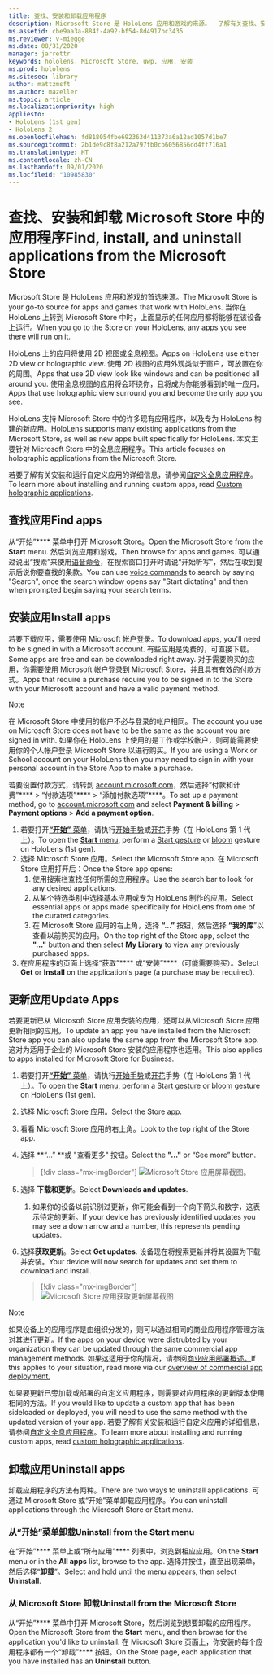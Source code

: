 ```yaml
---
title: 查找、安装和卸载应用程序
description: Microsoft Store 是 HoloLens 应用和游戏的来源。  了解有关查找、安装和卸载全息应用的详细信息。
ms.assetid: cbe9aa3a-884f-4a92-bf54-8d4917bc3435
ms.reviewer: v-miegge
ms.date: 08/31/2020
manager: jarrettr
keywords: hololens, Microsoft Store, uwp, 应用, 安装
ms.prod: hololens
ms.sitesec: library
author: mattzmsft
ms.author: mazeller
ms.topic: article
ms.localizationpriority: high
appliesto:
- HoloLens (1st gen)
- HoloLens 2
ms.openlocfilehash: fd818054fbe692363d411373a6a12ad1057d1be7
ms.sourcegitcommit: 2b1de9c8f8a212a797fb0cb6056856dd4ff716a1
ms.translationtype: HT
ms.contentlocale: zh-CN
ms.lasthandoff: 09/01/2020
ms.locfileid: "10985830"
---
```

# <span data-ttu-id="16f5b-105">查找、安装和卸载 Microsoft Store 中的应用程序</span><span class="sxs-lookup"><span data-stu-id="16f5b-105">Find, install, and uninstall applications from the Microsoft Store</span></span>

<span data-ttu-id="16f5b-106">Microsoft Store 是 HoloLens 应用和游戏的首选来源。</span><span class="sxs-lookup"><span data-stu-id="16f5b-106">The Microsoft Store is your go-to source for apps and games that work with HoloLens.</span></span> <span data-ttu-id="16f5b-107">当你在 HoloLens 上转到 Microsoft Store 中时，上面显示的任何应用都将能够在该设备上运行。</span><span class="sxs-lookup"><span data-stu-id="16f5b-107">When you go to the Store on your HoloLens, any apps you see there will run on it.</span></span>

<span data-ttu-id="16f5b-108">HoloLens 上的应用将使用 2D 视图或全息视图。</span><span class="sxs-lookup"><span data-stu-id="16f5b-108">Apps on HoloLens use either 2D view or holographic view.</span></span> <span data-ttu-id="16f5b-109">使用 2D 视图的应用外观类似于窗户，可放置在你的周围。</span><span class="sxs-lookup"><span data-stu-id="16f5b-109">Apps that use 2D view look like windows and can be positioned all around you.</span></span> <span data-ttu-id="16f5b-110">使用全息视图的应用将会环绕你，且将成为你能够看到的唯一应用。</span><span class="sxs-lookup"><span data-stu-id="16f5b-110">Apps that use holographic view surround you and become the only app you see.</span></span>

<span data-ttu-id="16f5b-111">HoloLens 支持 Microsoft Store 中的许多现有应用程序，以及专为 HoloLens 构建的新应用。</span><span class="sxs-lookup"><span data-stu-id="16f5b-111">HoloLens supports many existing applications from the Microsoft Store, as well as new apps built specifically for HoloLens.</span></span>  <span data-ttu-id="16f5b-112">本文主要针对 Microsoft Store 中的全息应用程序。</span><span class="sxs-lookup"><span data-stu-id="16f5b-112">This article focuses on holographic applications from the Microsoft Store.</span></span>

<span data-ttu-id="16f5b-113">若要了解有关安装和运行自定义应用的详细信息，请参阅[自定义全息应用程序](holographic-custom-apps.md)。</span><span class="sxs-lookup"><span data-stu-id="16f5b-113">To learn more about installing and running custom apps, read [Custom holographic applications](holographic-custom-apps.md).</span></span>

## <span data-ttu-id="16f5b-114">查找应用</span><span class="sxs-lookup"><span data-stu-id="16f5b-114">Find apps</span></span>

<span data-ttu-id="16f5b-115">从“开始”\*\*\*\* 菜单中打开 Microsoft Store。</span><span class="sxs-lookup"><span data-stu-id="16f5b-115">Open the Microsoft Store from the **Start** menu.</span></span> <span data-ttu-id="16f5b-116">然后浏览应用和游戏。</span><span class="sxs-lookup"><span data-stu-id="16f5b-116">Then browse for apps and games.</span></span> <span data-ttu-id="16f5b-117">可以通过说出“搜索”来使用[语音命令](hololens-cortana.md)，在搜索窗口打开时请说“开始听写”，然后在收到提示后说你要查找的条款。</span><span class="sxs-lookup"><span data-stu-id="16f5b-117">You can use [voice commands](hololens-cortana.md) to search by saying "Search", once the search window opens say "Start dictating" and then when prompted begin saying your search terms.</span></span>

## <span data-ttu-id="16f5b-118">安装应用</span><span class="sxs-lookup"><span data-stu-id="16f5b-118">Install apps</span></span>

<span data-ttu-id="16f5b-119">若要下载应用，需要使用 Microsoft 帐户登录。</span><span class="sxs-lookup"><span data-stu-id="16f5b-119">To download apps, you'll need to be signed in with a Microsoft account.</span></span> <span data-ttu-id="16f5b-120">有些应用是免费的，可直接下载。</span><span class="sxs-lookup"><span data-stu-id="16f5b-120">Some apps are free and can be downloaded right away.</span></span> <span data-ttu-id="16f5b-121">对于需要购买的应用，你需要使用 Microsoft 帐户登录到 Microsoft Store，并且具有有效的付款方式。</span><span class="sxs-lookup"><span data-stu-id="16f5b-121">Apps that require a purchase require you to be signed in to the Store with your Microsoft account and have a valid payment method.</span></span>
> [!NOTE]
> <span data-ttu-id="16f5b-122">在 Microsoft Store 中使用的帐户不必与登录的帐户相同。</span><span class="sxs-lookup"><span data-stu-id="16f5b-122">The account you use on Microsoft Store does not have to be the same as the account you are signed in with.</span></span> <span data-ttu-id="16f5b-123">如果你在 HoloLens 上使用的是工作或学校帐户，则可能需要使用你的个人帐户登录 Microsoft Store 以进行购买。</span><span class="sxs-lookup"><span data-stu-id="16f5b-123">If you are using a Work or School account on your HoloLens then you may need to sign in with your personal account in the Store App to make a purchase.</span></span>

<span data-ttu-id="16f5b-124">若要设置付款方式，请转到 [account.microsoft.com](https://account.microsoft.com/)，然后选择“付款和计费”\*\*\*\* > “付款选项”\*\*\*\* > “添加付款选项”\*\*\*\*。</span><span class="sxs-lookup"><span data-stu-id="16f5b-124">To set up a payment method, go to [account.microsoft.com](https://account.microsoft.com/) and select **Payment & billing** > **Payment options** > **Add a payment option**.</span></span>

1. <span data-ttu-id="16f5b-125">若要打开[**“开始”** 菜单](holographic-home.md)，请执行[开始手势](https://docs.microsoft.com/hololens/hololens2-basic-usage#start-gesture)或[开花](hololens1-basic-usage.md)手势（在 HoloLens 第 1 代上）。</span><span class="sxs-lookup"><span data-stu-id="16f5b-125">To open the [**Start** menu](holographic-home.md), perform a [Start gesture](https://docs.microsoft.com/hololens/hololens2-basic-usage#start-gesture) or [bloom](hololens1-basic-usage.md) gesture on HoloLens (1st gen).</span></span>
1. <span data-ttu-id="16f5b-126">选择 Microsoft Store 应用。</span><span class="sxs-lookup"><span data-stu-id="16f5b-126">Select the Microsoft Store app.</span></span> <span data-ttu-id="16f5b-127">在 Microsoft Store 应用打开后：</span><span class="sxs-lookup"><span data-stu-id="16f5b-127">Once the Store app opens:</span></span>
   1. <span data-ttu-id="16f5b-128">使用搜索栏查找任何所需的应用程序。</span><span class="sxs-lookup"><span data-stu-id="16f5b-128">Use the search bar to look for any desired applications.</span></span> 
   1. <span data-ttu-id="16f5b-129">从某个特选类别中选择基本应用或专为 HoloLens 制作的应用。</span><span class="sxs-lookup"><span data-stu-id="16f5b-129">Select essential apps or apps made specifically for HoloLens from one of the curated categories.</span></span>
   1. <span data-ttu-id="16f5b-130">在 Microsoft Store 应用的右上角，选择 **“...”** 按钮，然后选择 **“我的库**”以查看以前购买的应用。</span><span class="sxs-lookup"><span data-stu-id="16f5b-130">On the top right of the Store app, select the **"..."** button and then select **My Library** to view any previously purchased apps.</span></span>
1. <span data-ttu-id="16f5b-131">在应用程序的页面上选择“获取”\*\*\*\* 或“安装”\*\*\*\*（可能需要购买）。</span><span class="sxs-lookup"><span data-stu-id="16f5b-131">Select **Get** or **Install** on the application's page (a purchase may be required).</span></span>

## <span data-ttu-id="16f5b-132">更新应用</span><span class="sxs-lookup"><span data-stu-id="16f5b-132">Update Apps</span></span>
<span data-ttu-id="16f5b-133">若要更新已从 Microsoft Store 应用安装的应用，还可以从Microsoft Store 应用更新相同的应用。</span><span class="sxs-lookup"><span data-stu-id="16f5b-133">To update an app you have installed from the Microsoft Store app you can also update the same app from the Microsoft Store app.</span></span> <span data-ttu-id="16f5b-134">这对为适用于企业的 Microsoft Store 安装的应用程序也适用。</span><span class="sxs-lookup"><span data-stu-id="16f5b-134">This also applies to apps installed for Microsoft Store for Business.</span></span> 
1. <span data-ttu-id="16f5b-135">若要打开[**“开始”** 菜单](holographic-home.md)，请执行[开始手势](https://docs.microsoft.com/hololens/hololens2-basic-usage#start-gesture)或[开花](hololens1-basic-usage.md)手势（在 HoloLens 第 1 代上）。</span><span class="sxs-lookup"><span data-stu-id="16f5b-135">To open the [**Start** menu](holographic-home.md), perform a [Start gesture](https://docs.microsoft.com/hololens/hololens2-basic-usage#start-gesture) or [bloom](hololens1-basic-usage.md) gesture on HoloLens (1st gen).</span></span>
1. <span data-ttu-id="16f5b-136">选择 Microsoft Store 应用。</span><span class="sxs-lookup"><span data-stu-id="16f5b-136">Select the Store app.</span></span>
1. <span data-ttu-id="16f5b-137">看看 Microsoft Store 应用的右上角。</span><span class="sxs-lookup"><span data-stu-id="16f5b-137">Look to the top right of the Store app.</span></span> 
1. <span data-ttu-id="16f5b-138">选择 \*\*“...” \*\*或 "查看更多" 按钮。</span><span class="sxs-lookup"><span data-stu-id="16f5b-138">Select the **"..."** or “See more” button.</span></span>

   > [!div class="mx-imgBorder"]
   > ![Microsoft Store 应用屏幕截图。](images/store-update-1.png)

1. <span data-ttu-id="16f5b-140">选择 **下载和更新**。</span><span class="sxs-lookup"><span data-stu-id="16f5b-140">Select **Downloads and updates**.</span></span>
    1. <span data-ttu-id="16f5b-141">如果你的设备以前识别过更新，你可能会看到一个向下箭头和数字，这表示待定的更新。</span><span class="sxs-lookup"><span data-stu-id="16f5b-141">If your device has previously identified updates you may see a down arrow and a number, this represents pending updates.</span></span>
1. <span data-ttu-id="16f5b-142">选择**获取更新**。</span><span class="sxs-lookup"><span data-stu-id="16f5b-142">Select **Get updates**.</span></span> <span data-ttu-id="16f5b-143">设备现在将搜索更新并将其设置为下载并安装。</span><span class="sxs-lookup"><span data-stu-id="16f5b-143">Your device will now search for updates and set them to download and install.</span></span> 
 
   > [!div class="mx-imgBorder"]
   > ![Microsoft Store 应用获取更新屏幕截图](images/store-update-2.png.jpg)

> [!NOTE]
> <span data-ttu-id="16f5b-145">如果设备上的应用程序是由组织分发的，则可以通过相同的商业应用程序管理方法对其进行更新。</span><span class="sxs-lookup"><span data-stu-id="16f5b-145">If the apps on your device were distrubted by your organization they can be updated through the same commercial app management methods.</span></span> <span data-ttu-id="16f5b-146">如果这适用于你的情况，请参阅[商业应用部署概述。](app-deploy-overview.md)</span><span class="sxs-lookup"><span data-stu-id="16f5b-146">If this applies to your situation, read more via our [overview of commercial app deployment.](app-deploy-overview.md)</span></span>
>
> <span data-ttu-id="16f5b-147">如果要更新已旁加载或部署的自定义应用程序，则需要对应用程序的更新版本使用相同的方法。</span><span class="sxs-lookup"><span data-stu-id="16f5b-147">If you would like to update a custom app that has been sideloaded or deployed, you will need to use the same method with the updated version of your app.</span></span> <span data-ttu-id="16f5b-148">若要了解有关安装和运行自定义应用的详细信息，请参阅[自定义全息应用程序](holographic-custom-apps.md)。</span><span class="sxs-lookup"><span data-stu-id="16f5b-148">To learn more about installing and running custom apps, read [custom holographic applications](holographic-custom-apps.md).</span></span>

## <span data-ttu-id="16f5b-149">卸载应用</span><span class="sxs-lookup"><span data-stu-id="16f5b-149">Uninstall apps</span></span>

<span data-ttu-id="16f5b-150">卸载应用程序的方法有两种。</span><span class="sxs-lookup"><span data-stu-id="16f5b-150">There are two ways to uninstall applications.</span></span>  <span data-ttu-id="16f5b-151">可通过 Microsoft Store 或“开始”菜单卸载应用程序。</span><span class="sxs-lookup"><span data-stu-id="16f5b-151">You can uninstall applications through the Microsoft Store or Start menu.</span></span>

### <span data-ttu-id="16f5b-152">从“开始”菜单卸载</span><span class="sxs-lookup"><span data-stu-id="16f5b-152">Uninstall from the Start menu</span></span>

<span data-ttu-id="16f5b-153">在“开始”\*\*\*\* 菜单上或“所有应用”\*\*\*\* 列表中，浏览到相应应用。</span><span class="sxs-lookup"><span data-stu-id="16f5b-153">On the **Start** menu or in the **All apps** list, browse to the app.</span></span> <span data-ttu-id="16f5b-154">选择并按住，直至出现菜单，然后选择“**卸载**”。</span><span class="sxs-lookup"><span data-stu-id="16f5b-154">Select and hold until the menu appears, then select **Uninstall**.</span></span>

### <span data-ttu-id="16f5b-155">从 Microsoft Store 卸载</span><span class="sxs-lookup"><span data-stu-id="16f5b-155">Uninstall from the Microsoft Store</span></span>

<span data-ttu-id="16f5b-156">从“开始”\*\*\*\* 菜单中打开 Microsoft Store，然后浏览到想要卸载的应用程序。</span><span class="sxs-lookup"><span data-stu-id="16f5b-156">Open the Microsoft Store from the **Start** menu, and then browse for the application you'd like to uninstall.</span></span>  <span data-ttu-id="16f5b-157">在 Microsoft Store 页面上，你安装的每个应用程序都有一个“卸载”\*\*\*\* 按钮。</span><span class="sxs-lookup"><span data-stu-id="16f5b-157">On the Store page, each application that you have installed has an **Uninstall** button.</span></span>
